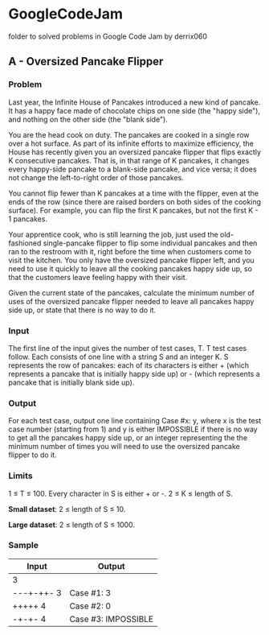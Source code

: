 # GoogleCodeJam

folder to solved problems in Google Code Jam by derrix060


## A - Oversized Pancake Flipper
### Problem

Last year, the Infinite House of Pancakes introduced a new kind of pancake. It has a happy face made of chocolate chips on one side (the "happy side"), and nothing on the other side (the "blank side").

You are the head cook on duty. The pancakes are cooked in a single row over a hot surface. As part of its infinite efforts to maximize efficiency, the House has recently given you an oversized pancake flipper that flips exactly K consecutive pancakes. That is, in that range of K pancakes, it changes every happy-side pancake to a blank-side pancake, and vice versa; it does not change the left-to-right order of those pancakes.

You cannot flip fewer than K pancakes at a time with the flipper, even at the ends of the row (since there are raised borders on both sides of the cooking surface). For example, you can flip the first K pancakes, but not the first K - 1 pancakes.

Your apprentice cook, who is still learning the job, just used the old-fashioned single-pancake flipper to flip some individual pancakes and then ran to the restroom with it, right before the time when customers come to visit the kitchen. You only have the oversized pancake flipper left, and you need to use it quickly to leave all the cooking pancakes happy side up, so that the customers leave feeling happy with their visit.

Given the current state of the pancakes, calculate the minimum number of uses of the oversized pancake flipper needed to leave all pancakes happy side up, or state that there is no way to do it.

### Input

The first line of the input gives the number of test cases, T. T test cases follow. Each consists of one line with a string S and an integer K. S represents the row of pancakes: each of its characters is either + (which represents a pancake that is initially happy side up) or - (which represents a pancake that is initially blank side up).

### Output

For each test case, output one line containing Case #x: y, where x is the test case number (starting from 1) and y is either IMPOSSIBLE if there is no way to get all the pancakes happy side up, or an integer representing the the minimum number of times you will need to use the oversized pancake flipper to do it.

### Limits

1 ≤ T ≤ 100.
Every character in S is either + or -.
2 ≤ K ≤ length of S.

**Small dataset**: 2 ≤ length of S ≤ 10.

**Large dataset**: 2 ≤ length of S ≤ 1000.

### Sample
Input    |       Output
--- | --- 
3            |
---+-++- 3   |   Case #1: 3
+++++ 4      |   Case #2: 0
-+-+- 4      |   Case #3: IMPOSSIBLE



